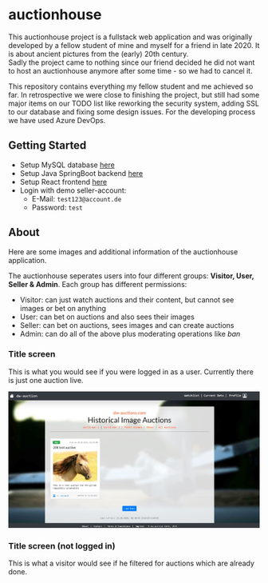 # auctionhouse 
This auctionhouse project is a fullstack web application and was originally developed by a fellow student of mine and myself for a friend in late 2020. It is about ancient pictures from the (early) 20th century.   
Sadly the project came to nothing since our friend decided he did not want to host an auctionhouse anymore after some time - so we had to cancel it.  
  
This repository contains everything my fellow student and me achieved so far. In retrospective we were close to finishing the project, but still had some major items on our TODO list like reworking the security system, adding SSL to our database and fixing some design issues. For the developing process we have used Azure DevOps.

## Getting Started
- Setup MySQL database [here](https://github.com/BaderTim/auctionhouse/tree/main/database-mysql)
- Setup Java SpringBoot backend [here](https://github.com/BaderTim/auctionhouse/tree/main/backend-springboot)
- Setup React frontend [here](https://github.com/BaderTim/auctionhouse/tree/main/frontend-react)
- Login with demo seller-account: 
    - E-Mail: `test123@account.de`
    - Password: `test`

## About
Here are some images and additional information of the auctionhouse application.  
  
The auctionhouse seperates users into four different groups: **Visitor, User, Seller & Admin**. Each group has different permissions:
- Visitor: can just watch auctions and their content, but cannot see images or bet on anything
- User: can bet on auctions and also sees their images
- Seller: can bet on auctions, sees images and can create auctions
- Admin: can do all of the above plus moderating operations like *ban*
### Title screen
This is what you would see if you were logged in as a user. Currently there is just one auction live.
  
![title screen](https://github.com/BaderTim/auctionhouse/blob/main/images/title%20screen.JPG?raw=true)

### Title screen (not logged in)
This is what a visitor would see if he filtered for auctions which are already done.  


